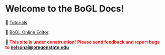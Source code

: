 # Welcome to the BoGL Docs!

🧠 [Tutorials](./tutorials/).

:pencil: [BoGL Online Editor](https://bogl.engr.oregonstate.edu/).

:construction: <span style="color:red">**This site is under construction!**</span>
<span style="color:red">**Please send feedback and report bugs to <nelsonai@oregonstate.edu>**</span>
